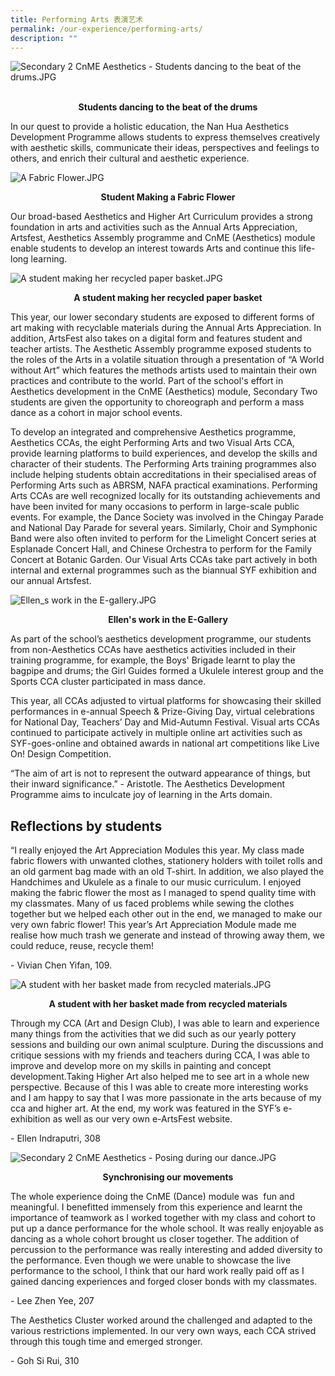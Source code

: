 ```yaml
---
title: Performing Arts 表演艺术
permalink: /our-experience/performing-arts/
description: ""
---
```


![Secondary 2 CnME Aesthetics - Students dancing to the beat of the drums.JPG](/images/sec2cnme.jpg)                                        <p style="text-align: center"><strong>Students dancing to the beat of the drums </strong></p>

  

In our quest to provide a holistic education, the Nan Hua Aesthetics Development Programme allows students to express themselves creatively with aesthetic skills, communicate their ideas, perspectives and feelings to others, and enrich their cultural and aesthetic experience.   

  
  
![A Fabric Flower.JPG](/images/afabricflower.jpg)  
<p style="text-align: center"><strong>Student Making a Fabric Flower</strong></p>

Our broad-based Aesthetics and Higher Art Curriculum provides a strong foundation in arts and activities such as the Annual Arts Appreciation, Artsfest, Aesthetics Assembly programme and CnME (Aesthetics) module enable students to develop an interest towards Arts and continue this life-long learning.  

  
![A student making her recycled paper basket.JPG](/images/paperbasket.jpg)  
<p style="text-align: center"><strong>A student making her recycled paper basket</strong></p>

  

  

This year, our lower secondary students are exposed to different forms of art making with recyclable materials during the Annual Arts Appreciation. In addition, ArtsFest also takes on a digital form and features student and teacher artists. The Aesthetic Assembly programme exposed students to the roles of the Arts in a volatile situation through a presentation of “A World without Art” which features the methods artists used to maintain their own practices and contribute to the world. Part of the school's effort in Aesthetics development in the CnME (Aesthetics) module, Secondary Two students are given the opportunity to choreograph and perform a mass dance as a cohort in major school events.   

  

To develop an integrated and comprehensive Aesthetics programme, Aesthetics CCAs, the eight Performing Arts and two Visual Arts CCA, provide learning platforms to build experiences, and develop the skills and character of their students. The Performing Arts training programmes also include helping students obtain accreditations in their specialised areas of Performing Arts such as ABRSM, NAFA practical examinations. Performing Arts CCAs are well recognized locally for its outstanding achievements and have been invited for many occasions to perform in large-scale public events. For example, the Dance Society was involved in the Chingay Parade and National Day Parade for several years. Similarly, Choir and Symphonic Band were also often invited to perform for the Limelight Concert series at Esplanade Concert Hall, and Chinese Orchestra to perform for the Family Concert at Botanic Garden. Our Visual Arts CCAs take part actively in both internal and external programmes such as the biannual SYF exhibition and our annual Artsfest. 
  
  
![Ellen_s work in the E-gallery.JPG](/images/egallery.jpg)

<p style="text-align: center"><strong>Ellen's work in the E-Gallery</strong></p>


As part of the school’s aesthetics development programme, our students from non-Aesthetics CCAs have aesthetics activities included in their training programme, for example, the Boys' Brigade learnt to play the bagpipe and drums; the Girl Guides formed a Ukulele interest group and the Sports CCA cluster participated in mass dance. 


This year, all CCAs adjusted to virtual platforms for showcasing their skilled performances in e-annual Speech & Prize-Giving Day, virtual celebrations for National Day, Teachers’ Day and Mid-Autumn Festival. Visual arts CCAs continued to participate actively in multiple online art activities such as SYF-goes-online and obtained awards in national art competitions like Live On! Design Competition.

  

“The aim of art is not to represent the outward appearance of things, but their inward significance.” - Aristotle. The Aesthetics Development Programme aims to inculcate joy of learning in the Arts domain. 

## Reflections by students


“I really enjoyed the Art Appreciation Modules this year. My class made fabric flowers with unwanted clothes, stationery holders with toilet rolls and an old garment bag made with an old T-shirt. In addition, we also played the Handchimes and Ukulele as a finale to our music curriculum. I enjoyed making the fabric flower the most as I managed to spend quality time with my classmates. Many of us faced problems while sewing the clothes together but we helped each other out in the end, we managed to make our very own fabric flower! This year’s Art Appreciation Module made me realise how much trash we generate and instead of throwing away them, we could reduce, reuse, recycle them!

  

\- Vivian Chen Yifan, 109.  


  
![A student with her basket made from recycled materials.JPG](/images/recycledbasket.jpg)  

<p style="text-align: center"><strong>A student with her basket made from recycled materials</strong></p>

  

Through my CCA (Art and Design Club), I was able to learn and experience many things from the activities that we did such as our yearly pottery sessions and building our own animal sculpture. During the discussions and critique sessions with my friends and teachers during CCA, I was able to improve and develop more on my skills in painting and concept development.Taking Higher Art also helped me to see art in a whole new perspective. Because of this I was able to create more interesting works and I am happy to say that I was more passionate in the arts because of my cca and higher art. At the end, my work was featured in the SYF’s e-exhibition as well as our very own e-ArtsFest website.

\- Ellen Indraputri, 308  


![Secondary 2 CnME Aesthetics - Posing during our dance.JPG](/images/sec2cnme2.jpg)  


<p style="text-align: center"><strong>Synchronising our movements</strong></p>

  

The whole experience doing the CnME (Dance) module was  fun and meaningful. I benefitted immensely from this experience and learnt the importance of teamwork as I worked together with my class and cohort to put up a dance performance for the whole school. It was really enjoyable as dancing as a whole cohort brought us closer together. The addition of percussion to the performance was really interesting and added diversity to the performance. Even though we were unable to showcase the live performance to the school, I think that our hard work really paid off as I gained dancing experiences and forged closer bonds with my classmates.

\- Lee Zhen Yee, 207  

  

The Aesthetics Cluster worked around the challenged and adapted to the various restrictions implemented. In our very own ways, each CCA strived through this tough time and emerged stronger. 

\- Goh Si Rui, 310